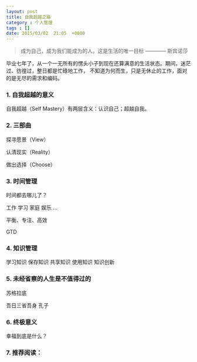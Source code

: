 ```yaml
---
layout: post
title: 自我超越之路
category : 个人管理 
tags : []
date: 2015/03/02  21:05  +0800
--- 
```


> 成为自己，成为我们能成为的人，这是生活的唯一目标 ———— 斯宾诺莎

毕业七年了，从一个一无所有的愣头小子到现在还算满意的生活状态。期间，迷茫过、彷徨过，整日都是忙碌地工作， 不知道为何而生，只是无休止的工作，面对的是无尽的需求和编码。

### 1. 自我超越的意义

自我超越（Self Mastery）有两层含义：认识自己；超越自我。


### 2. 三部曲

探寻愿景（View）

认清现实（Reality）

做出选择（Choose）

### 3. 时间管理

时间都去哪儿了？

工作
学习
家庭
娱乐
...

平衡、专注、高效

GTD

### 4. 知识管理

学习知识
保存知识
共享知识
使用知识
知识创新

### 5. 未经省察的人生是不值得过的

苏格拉底

吾日三省吾身 孔子

### 6. 终极意义

幸福到底是什么？

### 7. 推荐阅读：  